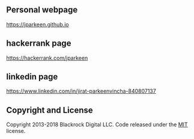 
## Personal webpage

https://jparkeen.github.io

## hackerrank page

https://hackerrank.com/jparkeen

## linkedin page

https://www.linkedin.com/in/jirat-parkeenvincha-840807137

## Copyright and License

Copyright 2013-2018 Blackrock Digital LLC. Code released under the [MIT](https://github.com/BlackrockDigital/startbootstrap-resume/blob/gh-pages/LICENSE) license.
